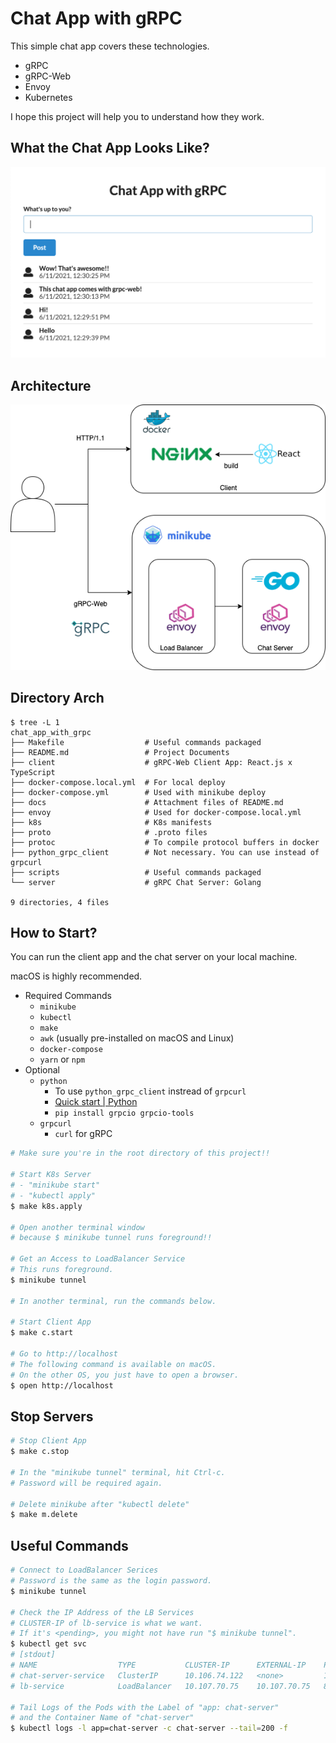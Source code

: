 # Chat App with gRPC

This simple chat app covers these technologies.

- gRPC
- gRPC-Web
- Envoy
- Kubernetes

I hope this project will help you to understand how they work.

## What the Chat App Looks Like?

![chat.png](./docs/image/chat.png)

## Architecture

![arch.png](./docs/image/arch.png)

## Directory Arch

```text
$ tree -L 1
chat_app_with_grpc
├── Makefile                  # Useful commands packaged
├── README.md                 # Project Documents
├── client                    # gRPC-Web Client App: React.js x TypeScript
├── docker-compose.local.yml  # For local deploy
├── docker-compose.yml        # Used with minikube deploy
├── docs                      # Attachment files of README.md
├── envoy                     # Used for docker-compose.local.yml
├── k8s                       # K8s manifests
├── proto                     # .proto files
├── protoc                    # To compile protocol buffers in docker
├── python_grpc_client        # Not necessary. You can use instead of grpcurl
├── scripts                   # Useful commands packaged
└── server                    # gRPC Chat Server: Golang

9 directories, 4 files
```

## How to Start?

You can run the client app and the chat server on your local machine.

macOS is highly recommended.

- Required Commands
  - `minikube`
  - `kubectl`
  - `make`
  - `awk` (usually pre-installed on macOS and Linux)
  - `docker-compose`
  - `yarn` or `npm`
- Optional
  - `python`
    - To use `python_grpc_client` instread of `grpcurl`
    - [Quick start | Python](https://grpc.io/docs/languages/python/quickstart/) 
    - `pip install grpcio grpcio-tools`
  - `grpcurl`
    - `curl` for gRPC

```bash
# Make sure you're in the root directory of this project!!

# Start K8s Server
# - "minikube start"
# - "kubectl apply"
$ make k8s.apply

# Open another terminal window
# because $ minikube tunnel runs foreground!!

# Get an Access to LoadBalancer Service
# This runs foreground.
$ minikube tunnel

# In another terminal, run the commands below.

# Start Client App
$ make c.start

# Go to http://localhost
# The following command is available on macOS.
# On the other OS, you just have to open a browser.
$ open http://localhost
```

## Stop Servers

```bash
# Stop Client App
$ make c.stop

# In the "minikube tunnel" terminal, hit Ctrl-c.
# Password will be required again.

# Delete minikube after "kubectl delete"
$ make m.delete
```

## Useful Commands

```bash
# Connect to LoadBalancer Serices
# Password is the same as the login password.
$ minikube tunnel

# Check the IP Address of the LB Services
# CLUSTER-IP of lb-service is what we want.
# If it's <pending>, you might not have run "$ minikube tunnel".
$ kubectl get svc 
# [stdout]
# NAME                  TYPE           CLUSTER-IP      EXTERNAL-IP    PORT(S)                        AGE
# chat-server-service   ClusterIP      10.106.74.122   <none>         10000/TCP,10001/TCP            25m
# lb-service            LoadBalancer   10.107.70.75    10.107.70.75   80:31793/TCP,10001:31858/TCP   25m

# Tail Logs of the Pods with the Label of "app: chat-server"
# and the Container Name of "chat-server"
$ kubectl logs -l app=chat-server -c chat-server --tail=200 -f
```
